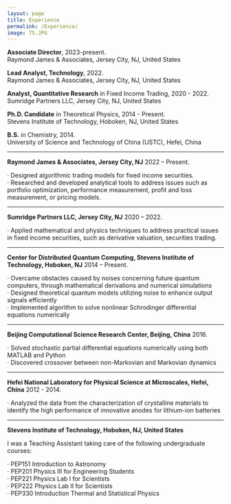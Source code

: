 ```yaml
---
layout: page
title: Experience
permalink: /Experience/
image: 75.JPG
---
```


**Associate Director**, 2023-present.    
Raymond James & Associates, Jersey City, NJ, United States

**Lead Analyst, Technology**, 2022.    
Raymond James & Associates, Jersey City, NJ, United States

**Analyst, Quantitative Research** in Fixed Income Trading, 2020 - 2022.    
Sumridge Partners LLC, Jersey City, NJ, United States

**Ph.D. Candidate** in Theoretical Physics, 2014 - Present.    
Stevens Institute of Technology, Hoboken, NJ, United States

**B.S.** in Chemistry, 2014.    
University of Science and Technology of China (USTC), Hefei, China


****

**Raymond James & Associates, Jersey City, NJ** 2022 – Present.     

· Designed algorithmic trading models for fixed income securities.    
· Researched and developed analytical tools to address issues such as portfolio optimization, performance measurement, profit and loss measurement, or pricing models.

****

**Sumridge Partners LLC, Jersey City, NJ** 2020 – 2022.     

· Applied mathematical and physics techniques to address practical issues in fixed income securities, such as derivative valuation, securities trading.    


****
**Center for Distributed Quantum Computing, Stevens Institute of Technology, Hoboken, NJ** 2014 – Present.    

· Overcame obstacles caused by noises concerning future quantum computers, through mathematical derivations and numerical simulations    
· Designed theoretical quantum models utilizing noise to enhance output signals efficiently    
· Implemented algorithm to solve nonlinear Schrodinger differential equations numerically   

****

**Beijing Computational Science Research Center, Beijing, China** 2016.    

· Solved stochastic partial differential equations numerically using both MATLAB and Python   
· Discovered crossover between non-Markovian and Markovian dynamics

****

**Hefei National Laboratory for Physical Science at Microscales, Hefei, China** 2012 - 2014.   

· Analyzed the data from the characterization of crystalline materials to identify the high performance of innovative anodes for lithium-ion batteries

****

**Stevens Institute of Technology, Hoboken, NJ, United States**    

I was a Teaching Assistant taking care of the following undergraduate courses:

· PEP151 Introduction to Astronomy     
· PEP201 Physics III for Engineering Students    
· PEP221 Physics Lab I for Scientists    
· PEP222 Physics Lab II for Scientists     
· PEP330 Introduction Thermal and Statistical Physics
